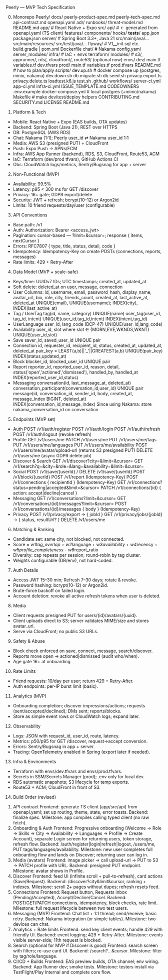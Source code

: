 Peerly — MVP Tech Specification 

0) Monorepo 
Peerly/
  docs/
    peerly-product-spec.md
    peerly-tech-spec.md
    api-contract.md
    openapi.yaml
    adr/
    runbooks/
    threat-model.md
    README.md
  app/                       # React Native + Expo
    src/
      api/                   # ← generated from openapi.yaml (TS client)
      features/
      components/
      hooks/
    __tests__/
    app.json
    package.json
  server/                    # Spring Boot 3.3+, Java 21
    src/main/java/...
    src/main/resources/
    src/test/java/...
    flyway/                  # V1__init.sql etc.
    build.gradle | pom.xml
    Dockerfile
  chat/                      # Nakama
    config.yaml
    server_modules/
  infra/                     # IaC + envs
    terraform/
      modules/               # s3/, apprunner/, rds/, cloudfront/, route53/ (optional now)
      envs/
        dev/
          main.tf
          variables.tf
          dev.tfvars
        prod/
          main.tf
          variables.tf
          prod.tfvars
    README.md                # how to plan/apply
  scripts/
    dev.up.sh                # docker compose up (postgres, minio, nakama)
    dev.down.sh
    db.migrate.sh
    db.seed.sh
    privacy.export.ts
    privacy.delete.ts
    loadtest.k6.js
    test.sh
  .github/
    workflows/
      server-ci.yml
      app-ci.yml
      infra-ci.yml
    ISSUE_TEMPLATE.md
    CODEOWNERS
  .env.example
  docker-compose.yml         # local postgres (+minio/nakama)
  Makefile                   # make dev/test/deploy helpers
  CONTRIBUTING.md
  SECURITY.md
  LICENSE
  README.md



1. Platform & Tech
- Mobile: React Native + Expo (EAS builds, OTA updates)
- Backend: Spring Boot (Java 21), REST over HTTPS
- DB: PostgreSQL (AWS RDS)
- Chat: Nakama (1:1); Peerly user_id ⇄ Nakama user_id 1:1
- Media: AWS S3 (presigned PUT) + CloudFront
- Push: Expo Push → APNs/FCM
- Infra: AWS App Runner (backend), RDS, S3, CloudFront, Route53, ACM
- IaC: Terraform (dev/prod tfvars), GitHub Actions CI
- Obs: CloudWatch logs/metrics, Sentry/Bugsnag for app + server

2. Non-Functional (MVP)
- Availability: 99.5%
- Latency: p95 < 300 ms for GET /discover
- Privacy: 16+ gate; GDPR export/delete
- Security: JWT + refresh; bcrypt(10–12) or Argon2id
- Limits: 10 friend requests/day/user (configurable)

3. API Conventions
- Base path: /v1
- Auth: Authorization: Bearer <access_jwt>
- Pagination: cursor-based — ?limit=&cursor=; response { items, nextCursor }
- Errors: RFC7807 { type, title, status, detail, code }
- Idempotency: Idempotency-Key on create POSTs (connections, reports, messages)
- Rate limits: 429 + Retry-After

4. Data Model (MVP + scale-safe)
- Keys/time: UUIDv7 IDs; UTC timestamps; created_at, updated_at
- Soft delete: deleted_at on user, message, connection
- User
    Columns: id, username, email, password_hash, display_name, avatar_url, bio, role, city, friends_count, created_at, last_active_at, deleted_at
    UNIQUE(email), UNIQUE(username); INDEX(city), INDEX(last_active_at)
- Tag / UserTag
    tag(id, name, category) UNIQUE(name)
    user_tag(user_id, tag_id, intent) UNIQUE(user_id,tag_id,intent)
    INDEX(intent,tag_id)
- UserLanguage
    user_id, lang_code (BCP-47) UNIQUE(user_id,lang_code)
- Availability
    user_id, slot where slot ∈ {MORN,EVE,WKNDS,WKNT} UNIQUE(user_id,slot)
- Save
    saver_id, saved_user_id UNIQUE pair
- Connection
    id, requester_id, recipient_id, status, created_at, updated_at, deleted_at
    pair_key = LEAST(a,b)||'_'||GREATEST(a,b) UNIQUE(pair_key)
    INDEX(status,updated_at)
- Block
    blocker_id, blocked_user_id UNIQUE pair
- Report
    reporter_id, reported_user_id, reason, detail, status('open','actioned','dismissed'), handled_by, handled_at
    INDEX(reported_user_id,status)
- Messaging
    conversation(id, last_message_at, deleted_at)
    conversation_participant(conversation_id,user_id) UNIQUE pair
    message(id, conversation_id, sender_id, body, created_at, message_index BIGINT, deleted_at)
    INDEX(conversation_id,message_index)
    Since using Nakama: store nakama_conversation_id on conversation

5. Endpoints (MVP set)
- Auth
    POST /v1/auth/register
    POST /v1/auth/login
    POST /v1/auth/refresh
    POST /v1/auth/logout (revoke refresh)
- Profile
    GET /v1/users/me
    PATCH /v1/users/me
    PUT /v1/users/me/tags
    PUT /v1/users/me/languages
    PUT /v1/users/me/availability
    POST /v1/users/me/avatar/upload-url (returns S3 presigned PUT)
    DELETE /v1/users/me (async GDPR delete job)
- Discover & Search
    GET /v1/discover?city=&limit=&cursor=
    GET /v1/search?q=&city=&role=&lang=&availability=&limit=&cursor=
- Social
    POST /v1/save/{userId} / DELETE /v1/save/{userId}
    POST /v1/block/{userId}
    POST /v1/report (Idempotency-Key)
    POST /v1/connections { recipientId } (Idempotency-Key)
    GET /v1/connections?status=pending|accepted&limit=&cursor=
    PATCH /v1/connections/{id} { action: accept|decline|cancel }
- Messaging
    GET /v1/conversations?limit=&cursor=
    GET /v1/conversations/{id}/messages?limit=&cursor=
    POST /v1/conversations/{id}/messages { body } (Idempotency-Key)
- Privacy
    POST /v1/privacy/export → { jobId }
    GET /v1/privacy/jobs/{jobId} → { status, resultUrl? }
    DELETE /v1/users/me

6. Matching & Ranking
- Candidate set: same city, not blocked, not connected.
- Score = w1*tag_overlap + w2*language + w3*availability + w4*recency + w5*profile_completeness – w6*report_ratio
- Diversity: cap repeats per session; round-robin by tag cluster.
- Weights configurable (DB/env), not hard-coded.

7. Auth Details
- Access JWT 15–30 min; Refresh 7–30 days; rotate & revoke.
- Password hashing: bcrypt(10–12) or Argon2id.
- Brute-force backoff on failed login.
- Account deletion: revoke all active refresh tokens when user is deleted.

8. Media
- Client requests presigned PUT for users/{id}/avatars/{uuid}.
- Client uploads direct to S3; server validates MIME/size and stores avatar_url.
- Serve via CloudFront; no public S3 URLs.

9. Safety & Abuse
- Block check enforced on save, connect, message, search/discover.
- Reports move open → actioned|dismissed (audit who/when).
- Age gate 16+ at onboarding.

10. Rate Limits
- Friend requests: 10/day per user; return 429 + Retry-After.
- Auth endpoints: per-IP burst limit (basic).

11. Analytics (MVP)
- Onboarding completion; discover impressions/actions; requests (sent/accepted/declined); DMs sent; reports/blocks.
- Store as simple event rows or CloudWatch logs; expand later.

12. Observability
- Logs: JSON with request_id, user_id, route, latency.
- Metrics: p50/p95 for GET /discover, request→accept conversion.
- Errors: Sentry/Bugsnag in app + server.
- Tracing: OpenTelemetry enabled in Spring (export later if needed).

13. Infra & Environments
- Terraform with envs/dev.tfvars and envs/prod.tfvars.
- Secrets in SSM/Secrets Manager (prod); .env only for local dev.
- RDS automatic snapshots; S3 lifecycle for temp exports.
- Route53 + ACM; CloudFront in front of S3.

14. Build Order (revised)
  1) API contract
      Frontend: generate TS client (app/src/api) from openapi.yaml; set up routing, theme, state, error toasts.
      Backend: finalize spec.
      Milestone: app compiles calling typed client (no raw fetch).
  2) Onboarding & Auth
      Frontend: Progressive onboarding (Welcome → Role → Skills → City → Availability → Languages → Profile → Create Account), separate Login screen for returning users, token storage, refresh flow.
      Backend: /auth/register|login|refresh|logout, /users/me, PUT tags/languages/availability.
      Milestone: new user completes full onboarding flow and lands on Discover; returning user can log in.
  3) Media (avatars)
      Frontend: image picker → call upload-url → PUT to S3 → PATCH profile with URL.
      Backend: presigned PUT endpoint.
      Milestone: avatar shows in Profile.
  4) Discover
      Frontend: feed UI (infinite scroll + pull-to-refresh), card actions (Save/Request).
      Backend: /discover?city&limit&cursor, ranking + indexes.
      Milestone: scroll 2+ pages without dupes; refresh resets feed.
  5) Connections
      Frontend: Request button, Requests inbox (Pending/Accepted), Accept/Decline/Cancel.
      Backend: POST/GET/PATCH connections, idempotency, block checks, rate limit.
      Milestone: full request lifecycle between two test users.
  6) Messaging (MVP)
      Frontend: Chat list + 1:1 thread; send/receive; basic retry.
      Backend: Nakama integration (or simple tables).
      Milestone: two devices can chat.
  7) Analytics + Rate limits
      Frontend: send key client events; handle 429 with friendly UI.
      Backend: event logging; 429 + Retry-After.
      Milestone: events visible server-side; 11th request is blocked.
  8) Search (optional for MVP if Discover is good)
      Frontend: search screen with filters; re-use card UI.
      Backend: /search?...&cursor.
      Milestone: filter by tag/role/language.
  9) CI/CD + Builds
      Frontend: EAS preview builds, OTA channel; env wiring.
      Backend: App Runner dev; smoke tests.
      Milestone: testers install via TestFlight/Play Internal and complete core flow.